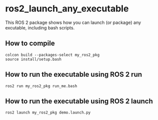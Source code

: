 # ros2_launch_any_executable

This ROS 2 package shows how you can launch (or package) any excutable, including bash scripts.

## How to compile

```
colcon build --packages-select my_ros2_pkg
source install/setup.bash
```

## How to run the executable using ROS 2 run

```
ros2 run my_ros2_pkg run_me.bash
```

## How to run the executable using ROS 2 launch

```
ros2 launch my_ros2_pkg demo.launch.py
```



